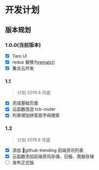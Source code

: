 # 开发计划

## 版本规划

### 1.0.0(当前版本)

- [x] Taro UI
- [x] redux 替换为[rematch](https://github.com/rematch/rematch)
- [x] 集合云开发

### 1.1

> 计划 2019.4 月底

- [x] 完成基础页面
- [x] 云函数改造 tcb-router
- [x] 列表增加拼音首字母搜索

### 1.2

> 计划 2019.8 月底

- [x] 添加 github-trending 前端资讯列表
- [x] 云函数添加前端资讯存储、日报、周报存储
- [ ] 发布正式版
